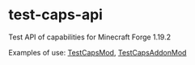 # test-caps-api
Test API of capabilities for Minecraft Forge 1.19.2

Examples of use: [TestCapsMod](https://github.com/Iunius118/TestCapsMod), [TestCapsAddonMod](https://github.com/Iunius118/TestCapsAddonMod)
